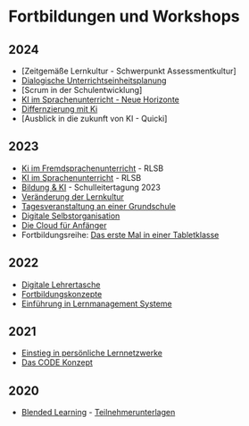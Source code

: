 # Fortbildungen und Workshops

## 2024

- [Zeitgemäße Lernkultur - Schwerpunkt Assessmentkultur]
- [Dialogische Unterrichtseinheitsplanung](https://medienberatung.online/dialog/veranstaltungen/) 
- [Scrum in der Schulentwicklung]
- [KI im Sprachenunterricht - Neue Horizonte](/workshop/2024/2024-01_KI-im-Sprachenunterricht/2024-01_KI-im-Sprachenunterricht-Neue-Horizonte.md)
- [Differnzierung mit Ki](/workshop/2024/2024-01_Differnzierung-mit-KI/2024-01_Differnzierung-mit-KI.md)
- [Ausblick in die zukunft von KI - Quicki]

## 2023
- [Ki im Fremdsprachenunterricht](/workshop/2023/2023-11_KI%20im%20Fremdsprachenunterricht.pdf) - RLSB
- [KI im Sprachenunterricht](workshop/2023/2023-09_KI%20im%20Sprachenunterricht.pdf) - RLSB
- [Bildung & KI](workshop/2023/2023_Bildung%20und%20Ki%20-%20Schulleitertagung%202023.pdf) - Schulleitertagung 2023
- [Veränderung der Lernkultur](workshop//2023/2023-04_Veränderung%20der%20Lernkultur.pdf)
- [Tagesveranstaltung an einer Grundschule](workshop/2023/2023_Schilf%20an%20einer%20Grundschule.pdf)
- [Digitale Selbstorganisation](workshop/2023/2023_Selbstorganisation-Präsenz.pdf)
- [Die Cloud für Anfänger](workshop/2023/2023_Die%20Cloud%20für%20Anfänger.pdf)
- Fortbildungsreihe: [Das erste Mal in einer Tabletklasse](https://vedab.de/veranstaltungsdetails.php?vid=136089)

## 2022
- [Digitale Lehrertasche](workshop/2022/2022_DigitaleLehrertasche-präsenz.pdf)
- [Fortbildungskonzepte](workshop/2022/2022_Fortbildungskonzept.pdf)
- [Einführung in Lernmanagement Systeme](workshop/2022/2022-06_LMS%20in%20Niedersachsen.pdf)

## 2021
- [Einstieg in persönliche Lernnetzwerke](workshop/2021/2021_PLN.pdf)
- [Das CODE Konzept](workshop/2021/2021_CODE.pdf)

## 2020
- [Blended Learning](workshop/2020/2020_Blended%20Learning.pdf) - [Teilnehmerunterlagen](workshop/2020/2020_Blended%20Learning/Blended%20Learning.md)
